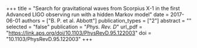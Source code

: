 +++
title = "Search for gravitational waves from Scorpius X-1 in the first Advanced LIGO observing run with a hidden Markov model"
date = 2017-06-01
authors = ["B. P. et al. Abbott"]
publication_types = ["2"]
abstract = ""
selected = "false"
publication = "*Phys. Rev. D*"
url_pdf = "https://link.aps.org/doi/10.1103/PhysRevD.95.122003"
doi = "10.1103/PhysRevD.95.122003"
+++

